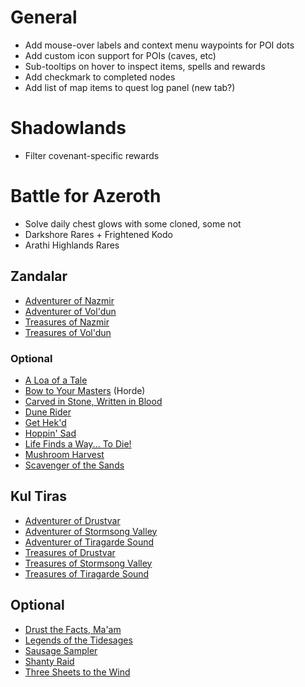 # General

* Add mouse-over labels and context menu waypoints for POI dots
* Add custom icon support for POIs (caves, etc)
* Sub-tooltips on hover to inspect items, spells and rewards
* Add checkmark to completed nodes
* Add list of map items to quest log panel (new tab?)

# Shadowlands

* Filter covenant-specific rewards

# Battle for Azeroth

* Solve daily chest glows with some cloned, some not
* Darkshore Rares + Frightened Kodo
* Arathi Highlands Rares

## Zandalar

* [Adventurer of Nazmir](https://www.wowhead.com/achievement=12942/adventurer-of-nazmir)
* [Adventurer of Vol'dun](https://www.wowhead.com/achievement=12943/adventurer-of-voldun)
* [Treasures of Nazmir](https://www.wowhead.com/achievement=12771/treasures-of-nazmir)
* [Treasures of Vol'dun](https://www.wowhead.com/achievement=12849/treasures-of-voldun)

### Optional

* [A Loa of a Tale](https://www.wowhead.com/achievement=13036/a-loa-of-a-tale)
* [Bow to Your Masters](https://www.wowhead.com/achievement=13020/bow-to-your-masters) (Horde)
* [Carved in Stone, Written in Blood](https://www.wowhead.com/achievement=13024/carved-in-stone-written-in-blood)
* [Dune Rider](https://www.wowhead.com/achievement=13018/dune-rider)
* [Get Hek'd](https://www.wowhead.com/achievement=12482/get-hekd)
* [Hoppin' Sad](https://www.wowhead.com/achievement=13028/hoppin-sad)
* [Life Finds a Way... To Die!](https://www.wowhead.com/achievement=13048/life-finds-a-way-to-die)
* [Mushroom Harvest](https://www.wowhead.com/achievement=13027/mushroom-harvest)
* [Scavenger of the Sands](https://www.wowhead.com/achievement=13016/scavenger-of-the-sands)

## Kul Tiras

* [Adventurer of Drustvar](https://www.wowhead.com/achievement=12941/adventurer-of-drustvar)
* [Adventurer of Stormsong Valley](https://www.wowhead.com/achievement=12940/adventurer-of-stormsong-valley)
* [Adventurer of Tiragarde Sound](https://www.wowhead.com/achievement=12939/adventurer-of-tiragarde-sound)
* [Treasures of Drustvar](https://www.wowhead.com/achievement=12995/treasures-of-drustvar)
* [Treasures of Stormsong Valley](https://www.wowhead.com/achievement=12853/treasures-of-stormsong-valley)
* [Treasures of Tiragarde Sound](https://www.wowhead.com/achievement=12852/treasures-of-tiragarde-sound)

## Optional

* [Drust the Facts, Ma'am](https://www.wowhead.com/achievement=13064/drust-the-facts-maam)
* [Legends of the Tidesages](https://www.wowhead.com/achievement=13051/legends-of-the-tidesages)
* [Sausage Sampler](https://www.wowhead.com/achievement=13087/sausage-sampler)
* [Shanty Raid](https://www.wowhead.com/achievement=13057/shanty-raid)
* [Three Sheets to the Wind](https://www.wowhead.com/achievement=13061/three-sheets-to-the-wind)